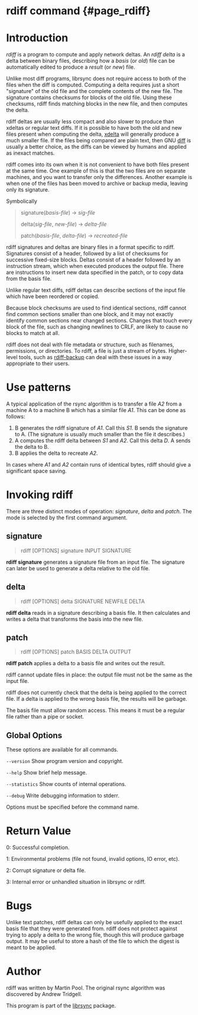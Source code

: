 # rdiff command {#page_rdiff}

Introduction
============

*rdiff* is a program to compute and apply network deltas. An *rdiff
delta* is a delta between binary files, describing how a *basis* (or
*old*) file can be automatically edited to produce a *result* (or *new*)
file.

Unlike most diff programs, librsync does not require access to both of
the files when the diff is computed. Computing a delta requires just a
short "signature" of the old file and the complete contents of the new
file. The signature contains checksums for blocks of the old file. Using
these checksums, rdiff finds matching blocks in the new file, and then
computes the delta.

rdiff deltas are usually less compact and also slower to produce than
xdeltas or regular text diffs. If it is possible to have both the old
and new files present when computing the delta,
[xdelta](http://www.xcf.berkeley.edu/~jmacd/xdelta.html) will generally
produce a much smaller file. If the files being compared are plain text,
then GNU [diff](http://www.gnu.org/software/diffutils/diffutils.html) is
usually a better choice, as the diffs can be viewed by humans and
applied as inexact matches.

rdiff comes into its own when it is not convenient to have both files
present at the same time. One example of this is that the two files are
on separate machines, and you want to transfer only the differences.
Another example is when one of the files has been moved to archive or
backup media, leaving only its signature.

Symbolically

> signature(*basis-file*) -&gt; *sig-file*
>
> delta(*sig-file*, *new-file*) -&gt; *delta-file*
>
> patch(*basis-file*, *delta-file*) -&gt; *recreated-file*

rdiff signatures and deltas are binary files in a format specific to
rdiff. Signatures consist of a header, followed by a list of checksums
for successive fixed-size blocks. Deltas consist of a header followed by
an instruction stream, which when executed produces the output file.
There are instructions to insert new data specified in the patch, or to
copy data from the basis file.

Unlike regular text diffs, rdiff deltas can describe sections of the
input file which have been reordered or copied.

Because block checksums are used to find identical sections, rdiff
cannot find common sections smaller than one block, and it may not
exactly identify common sections near changed sections. Changes that
touch every block of the file, such as changing newlines to CRLF, are
likely to cause no blocks to match at all.

rdiff does not deal with file metadata or structure, such as filenames,
permissions, or directories. To rdiff, a file is just a stream of bytes.
Higher-level tools, such as
[rdiff-backup](http://rdiff-backup.stanford.edu/) can deal with these
issues in a way appropriate to their users.

Use patterns
============

A typical application of the rsync algorithm is to transfer a file *A2*
from a machine A to a machine B which has a similar file *A1*. This can
be done as follows:

1.  B generates the rdiff signature of *A1*. Call this *S1*. B sends the
    signature to A. (The signature is usually much smaller than the file
    it describes.)
2.  A computes the rdiff delta between *S1* and *A2*. Call this delta
    *D*. A sends the delta to B.
3.  B applies the delta to recreate *A2*.

In cases where *A1* and *A2* contain runs of identical bytes, rdiff
should give a significant space saving.

Invoking rdiff
==============

There are three distinct modes of operation: *signature*, *delta* and
*patch*. The mode is selected by the first command argument.

signature
---------

> rdiff \[OPTIONS\] signature INPUT SIGNATURE

**rdiff signature** generates a signature file from an input file. The
signature can later be used to generate a delta relative to the old
file.

delta
-----

> rdiff \[OPTIONS\] delta SIGNATURE NEWFILE DELTA

**rdiff delta** reads in a signature describing a basis file. It then
calculates and writes a delta that transforms the basis into the
new file.

patch
-----

> rdiff \[OPTIONS\] patch BASIS DELTA OUTPUT

**rdiff patch** applies a delta to a basis file and writes out the result.

rdiff cannot update files in place: the output file must not be the same
as the input file.

rdiff does not currently check that the delta is being applied to the
correct file. If a delta is applied to the wrong basis file, the results
will be garbage.

The basis file must allow random access. This means it must be a regular
file rather than a pipe or socket.

Global Options
--------------

These options are available for all commands.

`--version` Show program version and copyright.

`--help` Show brief help message.

`--statistics` Show counts of internal operations.

`--debug` Write debugging information to stderr.

Options must be specified before the command name.

Return Value
============

0:   Successful completion.

1:   Environmental problems (file not found, invalid options, IO
    error, etc).

2:   Corrupt signature or delta file.

3:   Internal error or unhandled situation in librsync or rdiff.

Bugs
====

Unlike text patches, rdiff deltas can only be usefully applied to the
exact basis file that they were generated from. rdiff does not protect
against trying to apply a delta to the wrong file, though this will
produce garbage output. It may be useful to store a hash of the file to
which the digest is meant to be applied.

Author
======

rdiff was written by Martin Pool. The original rsync algorithm was
discovered by Andrew Tridgell.

This program is part of the [librsync](http://librsync.sourcefrog.net/)
package.
